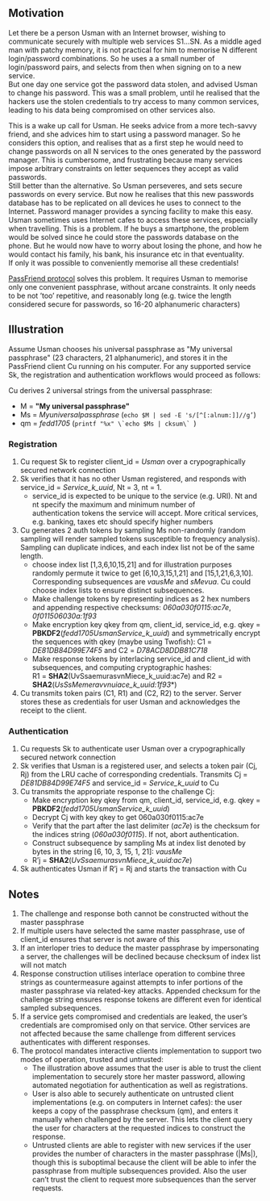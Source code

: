 ## Motivation
Let there be a person Usman with an Internet browser, wishing to communicate securely with multiple web services S1…SN.
As a middle aged man with patchy memory, it is not practical for him to memorise N different login/password combinations.
So he uses a a small number of login/password pairs, and selects from then when signing on to a new service.  
But one day one service got the password data stolen, and advised Usman to change his password.
This was a small problem, until he realised that the hackers use the stolen credentials to try access to many common 
services, leading to his data being compromised on other services also. 

This is a wake up call for Usman. He seeks advice from a more tech-savvy friend, and she advices him to start using a password 
manager. So he considers this option, and realises that as a first step he would need to change passwords on all N services to 
the ones generated by the password manager. This is cumbersome, and frustrating because many services impose arbitrary 
constraints on letter sequences they accept as valid passwords.  
Still better than the alternative. So Usman perseveres, and sets secure passwords on every service. But now he realises 
that this new passwords database has to be replicated on all devices he uses to connect to the Internet. Password manager 
provides a syncing facility to make this easy.  
Usman sometimes uses Internet cafes to access these services, especially when travelling. This is a problem. If he buys a 
smartphone, the problem would be solved since he could store the passwords database on the phone. But he would now have to 
worry about losing the phone, and how he would contact his family, his bank, his insurance etc in that eventuality.  
If only it was possible to conveniently memorise all these credentials!

[PassFriend protocol](./README.md) solves this problem. It requires Usman to memorise only one convenient passphrase, 
without arcane constraints. It only needs to be not ’too’ repetitive, and reasonably long (e.g. twice the length considered 
secure for passwords, so 16-20 alphanumeric characters)

## Illustration
Assume Usman chooses his universal passphrase as "My universal passphrase" (23 characters, 21 alphanumeric), and stores it in 
the PassFriend client Cu running on his computer.  For any supported service Sk, the registration and authentication workflows 
would proceed as follows:

Cu derives 2 universal strings from the universal passphrase:
* M = **"My universal passphrase"**
* Ms = *Myuniversalpassphrase* (```echo $M | sed -E 's/[^[:alnum:]]//g’```)
* qm = *fedd1705* (```printf "%x" \`echo $Ms | cksum\` ```)

### Registration
1. Cu request Sk to register client_id = *Usman* over a crypographically secured network connection
2. Sk verifies that it has no other Usman registered, and responds with service_id = *Service_k_uuid*, Nt = 3, nt = 1.
   - service_id is expected to be unique to the service (e.g. URI). Nt and nt specify the maximum and minimum number of  
   authentication tokens the service will accept. More critical services, e.g. banking, taxes etc should specify higher numbers 
3. Cu generates 2 auth tokens by sampling Ms non-randomly (random sampling will render sampled tokens susceptible to 
frequency analysis). Sampling can duplicate indices, and each index list not be of the same length.
   - choose index list [1,3,6,10,15,21] and for illustration purposes randomly permute it twice to get [6,10,3,15,1,21] and 
   [15,1,21,6,3,10]. Corresponding subsequences are *vausMe* and *sMevua*. Cu could choose index lists to ensure distinct 
   subsequences.
   - Make challenge tokens by representing indices as 2 hex numbers and appending respective checksums: *060a030f0115:ac7e*, 
   *0f011506030a:1f93*  
   - Make encryption key qkey from qm, client_id, service_id, e.g. qkey = **PBKDF2**(*fedd1705UsmanService_k_uuid*)
   and symmetrically encrypt the sequences with qkey (maybe using Twofish): C1 = *DE81DB84D99E74F5* and C2 = *D78ACD8DDB81C718*
   - Make response tokens by interlacing service_id and client_id with subsequences, and computing cryptographic hashes:  
   R1 = **SHA2**(UvSsaemurasvnMiece_k_uuid:ac7e) and R2 = **SHA2**(*UsSsMemeravvnuiace_k_uuid:1f93**)
4. Cu transmits token pairs (C1, R1) and (C2, R2) to the server. Server stores these as credentials for user Usman and 
acknowledges the receipt to the client.

### Authentication
1. Cu requests Sk to authenticate user Usman over a crypographically secured network connection
2. Sk verifies that Usman is a registered user, and selects a token pair (Cj, Rj) from the LRU cache of corresponding 
credentials. Transmits Cj = *DE81DB84D99E74F5* and service_id = *Service_k_uuid* to Cu
3. Cu transmits the appropriate response to the challenge Cj:
   - Make encryption key qkey from qm, client_id, service_id, e.g. qkey = **PBKDF2**(*fedd1705UsmanService_k_uuid*)
   - Decrypt Cj with key qkey to get 060a030f0115:ac7e
   - Verify that the part after the last delimiter (*ac7e*) is the checksum for the indices string (*060a030f0115*). If not, abort authentication.
   - Construct subsequence by sampling Ms at index list denoted by bytes in the string [6, 10, 3, 15, 1, 21]: *vausMe*
   - R’j = **SHA2**(*UvSsaemurasvnMiece_k_uuid:ac7e*)
4. Sk authenticates Usman if R’j = Rj and starts the transaction with Cu

## Notes
1. The challenge and response both cannot be constructed without the master passphrase 
2. If multiple users have selected the same master passphrase, use of client_id ensures that server is not aware of this
3. If an interloper tries to deduce the master passphrase by impersonating a server, the challenges will be declined because 
checksum of index list will not match
4. Response construction utilises interlace operation to combine three strings as countermeasure against attempts to infer 
portions of the master passphrase via related-key attacks. Appended checksum for the challenge string ensures response tokens are different even for identical sampled subsequences.
5. If a service gets compromised and credentials are leaked, the user’s credentials are compromised only on that service. Other 
services are not affected because the same challenge from different services authenticates with different responses. 
6. The protocol mandates interactive clients implementation to support two modes of operation, trusted and untrusted:
   - The illustration above assumes that the user is able to trust the client implementation to securely store her master 
   password, allowing automated negotiation for authentication as well as registrations.
   - User is also able to securely authenticate on untrusted client implementations (e.g. on computers in Internet cafes): the 
   user keeps a copy of the passphrase checksum (qm), and enters it manually when challenged by the server. This lets the 
   client query the user for characters at the requested indices to construct the response.
   - Untrusted clients are able to register with new services if the user provides the number of characters in the master 
   passphrase (|Ms|), though this is suboptimal because the client will be able to infer the passphrase from multiple 
   subsequences provided. Also the user can’t trust the client to request more subsequences than the server requests.
